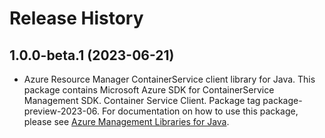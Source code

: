 # Release History

## 1.0.0-beta.1 (2023-06-21)

- Azure Resource Manager ContainerService client library for Java. This package contains Microsoft Azure SDK for ContainerService Management SDK. Container Service Client. Package tag package-preview-2023-06. For documentation on how to use this package, please see [Azure Management Libraries for Java](https://aka.ms/azsdk/java/mgmt).
